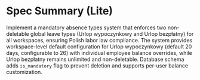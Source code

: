 # Spec Summary (Lite)

Implement a mandatory absence types system that enforces two non-deletable global leave types (Urlop wypoczynkowy and Urlop bezpłatny) for all workspaces, ensuring Polish labor law compliance. The system provides workspace-level default configuration for Urlop wypoczynkowy (default 20 days, configurable to 26) with individual employee balance overrides, while Urlop bezpłatny remains unlimited and non-deletable. Database schema adds `is_mandatory` flag to prevent deletion and supports per-user balance customization.
